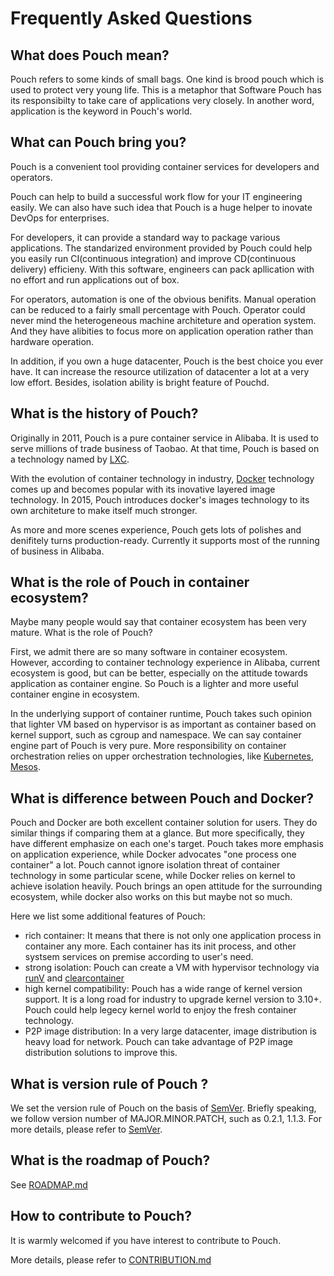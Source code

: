 # Frequently Asked Questions

## What does Pouch mean?

Pouch refers to some kinds of small bags. One kind is brood pouch which is used to protect very young life. This is a metaphor that Software Pouch has its responsibilty to take care of applications very closely. In another word, application is the keyword in Pouch's world.

## What can Pouch bring you?

Pouch is a convenient tool providing container services for developers and operators. 

Pouch can help to build a successful work flow for your IT engineering easily. We can also have such idea that Pouch is a huge helper to inovate DevOps for enterprises.

For developers, it can provide a standard way to package various applications. The standarized environment provided by Pouch could help you easily run CI(continuous integration) and improve CD(continuous delivery) efficieny. With this software, engineers can pack apllication with no effort and run applications out of box.

For operators, automation is one of the obvious benifits. Manual operation can be reduced to a fairly small percentage with Pouch. Operator could never mind the heterogeneous machine architeture and operation system. And they have alibities to focus more on application operation rather than hardware operation.

In addition, if you own a huge datacenter, Pouch is the best choice you ever have. It can increase the resource utilization of datacenter a lot at a very low effort. Besides, isolation ability is bright feature of Pouchd.

## What is the history of Pouch?

Originally in 2011, Pouch is a pure container service in Alibaba. It is used to serve millions of trade business of Taobao. At that time, Pouch is based on a technology named by [LXC](https://en.wikipedia.org/wiki/LXC). 

With the evolution of container technology in industry, [Docker](https://www.docker.com/) technology comes up and becomes popular with its inovative layered image technology. In 2015, Pouch introduces docker's images technology to its own architeture to make itself much stronger.

As more and more scenes experience, Pouch gets lots of polishes and denifitely turns production-ready. Currently it supports most of the running of business in Alibaba.

## What is the role of Pouch in container ecosystem?

Maybe many people would say that container ecosystem has been very mature. What is the role of Pouch?

First, we admit there are so many software in container ecosystem. However, according to container technology experience in Alibaba, current ecosystem is good, but can be better, especially on the attitude towards application as container engine. So Pouch is a lighter and more useful container engine in ecosystem. 

In the underlying support of container runtime, Pouch takes such opinion that lighter VM based on hypervisor is as important as container based on kernel support, such as cgroup and namespace. We can say container engine part of Pouch is very pure. More responsibility on container orchestration relies on upper orchestration technologies, like [Kubernetes](https://github.com/kubernetes/kubernetes), [Mesos](https://github.com/apache/mesos).

## What is difference between Pouch and Docker?

Pouch and Docker are both excellent container solution for users. They do similar things if comparing them at a glance. But more specifically, they have different emphasize on each one's target. Pouch takes more emphasis on application experience, while Docker advocates "one process one container" a lot. Pouch cannot ignore isolation threat of container technology in some particular scene, while Docker relies on kernel to achieve isolation heavily. Pouch brings an open attitude for the surrounding ecosystem, while docker also works on this but maybe not so much. 

Here we list some additional features of Pouch: 

* rich container: It means that there is not only one application process in container any more. Each container has its init process, and other systsem services on premise according to user's need.
* strong isolation: Pouch can create a VM with hypervisor technology via [runV](https://github.com/hyperhq/runv) and [clearcontainer](https://github.com/clearcontainers/runtime)
* high kernel compatibility: Pouch has a wide range of kernel version support. It is a long road for industry to upgrade kernel version to 3.10+. Pouch could help legecy kernel world to enjoy the fresh container technology.
* P2P image distribution: In a very large datacenter, image distribution is heavy load for network. Pouch can take advantage of P2P image distribution solutions to improve this.

## What is version rule of Pouch ?

We set the version rule of Pouch on the basis of [SemVer](http://semver.org/). Briefly speaking, we follow version number of MAJOR.MINOR.PATCH, such as 0.2.1, 1.1.3. For more details, please refer to [SemVer](http://semver.org/).

## What is the roadmap of Pouch?

See [ROADMAP.md](./ROADMAP.md)

## How to contribute to Pouch?

It is warmly welcomed if you have interest to contribute to Pouch.

More details, please refer to [CONTRIBUTION.md](./CONTRIBUTING.md)

